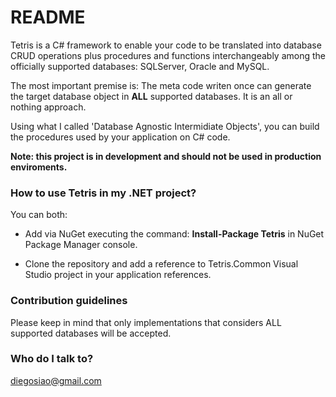 # README #

Tetris is a C# framework to enable your code to be translated into database CRUD operations plus procedures and functions interchangeably among the officially supported databases: SQLServer, Oracle and MySQL.

The most important premise is: The meta code writen once can generate the target database object in **ALL** supported databases. It is an all or nothing approach.

Using what I called 'Database Agnostic Intermidiate Objects', you can build the procedures used by your application on C# code.

**Note: this project is in development and should not be used in production enviroments.**

### How to use Tetris in my .NET project? ###

You can both:

* Add via NuGet executing the command: **Install-Package Tetris** in NuGet Package Manager console.

* Clone the repository and add a reference to Tetris.Common Visual Studio project in your application references.

### Contribution guidelines ###

Please keep in mind that only implementations that considers ALL supported databases will be accepted.

### Who do I talk to? ###

diegosiao@gmail.com
